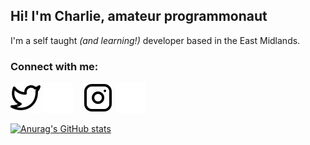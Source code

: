 ## Hi! I'm Charlie, amateur programmonaut
I'm a self taught _(and learning!)_ developer based in the East Midlands.
### Connect with me:

[![website](./img/twitter-light.svg)](https://twitter.com/chadanx_#gh-light-mode-only)
[![website](./img/twitter-dark.svg)](https://twitter.com/chadanx_#gh-dark-mode-only)
&nbsp;&nbsp;
[![website](./img/instagram-light.svg)](https://www.instagram.com/charlie_daniels_dev#gh-light-mode-only)
[![website](./img/instagram-dark.svg)](https://www.instagram.com/charlie_daniels_dev#gh-dark-mode-only)


[![Anurag's GitHub stats](https://github-readme-stats.vercel.app/api?username=charlie-daniels&count_private=true&theme=gruvbox&hide_title=true)](https://github.com/anuraghazra/github-readme-stats)

